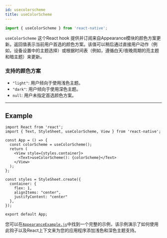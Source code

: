 ```yaml
---
id: usecolorscheme
title: useColorScheme
---
```


```jsx
import { useColorScheme } from 'react-native';
```

`useColorScheme` 这个React hook 提供并订阅来自Appearance模块的颜色方案更新。返回值表示当前用户首选的颜色方案。该值可以稍后通过直接用户动作（例如，设备设置中的主题选择）或根据时间表（例如，遵循白天/夜晚周期的亮主题和暗主题）来更新。

### 支持的颜色方案

- `"light"`: 用户倾向于使用浅色主题。
- `"dark"`: 用户倾向于使用深色主题。
- `null`: 用户未指定首选颜色方案。

---

## Example

```SnackPlayer
import React from 'react';
import { Text, StyleSheet, useColorScheme, View } from 'react-native';

const App = () => {
  const colorScheme = useColorScheme();
  return (
    <View style={styles.container}>
      <Text>useColorScheme(): {colorScheme}</Text>
    </View>
  );
};

const styles = StyleSheet.create({
  container: {
    flex: 1,
    alignItems: "center",
    justifyContent: "center"
  },
});

export default App;
```

您可以在[`AppearanceExample.js`](https://github.com/facebook/react-native/blob/master/packages/rn-tester/js/examples/Appearance/AppearanceExample.js)中找到一个完整的示例，该示例演示了如何使用此钩子以及React上下文来为您的应用程序添加浅色和深色主题支持。 
